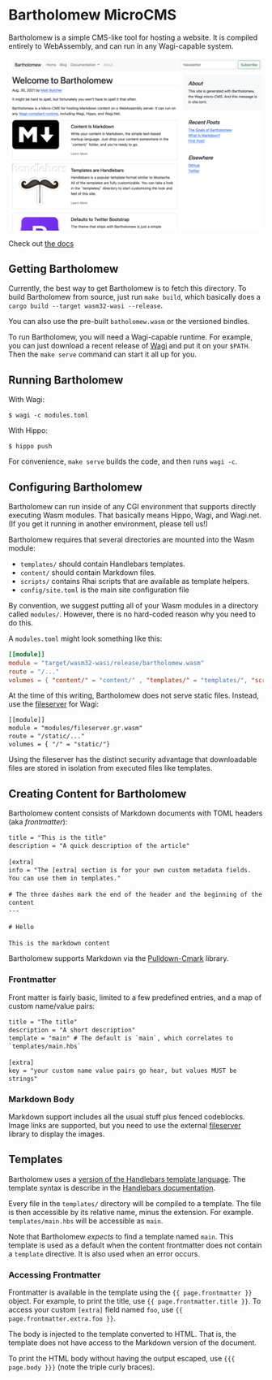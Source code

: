 # Bartholomew MicroCMS

Bartholomew is a simple CMS-like tool for hosting a website. It is compiled entirely
to WebAssembly, and can run in any Wagi-capable system.

![Bartholomew screenshot](static/bartholomew-screenshot.png)

Check out [the docs](/content/docs)

## Getting Bartholomew

Currently, the best way to get Bartholomew is to fetch this directory. To build 
Bartholomew from source, just run `make build`, which basically does a
`cargo build --target wasm32-wasi --release`.

You can also use the pre-built `batholomew.wasm` or the versioned bindles.

To run Bartholomew, you will need a Wagi-capable runtime.
For example, you can just download a recent release of [Wagi](https://github.com/deislabs/wagi) and put it on your `$PATH`.
Then the `make serve` command can start it all up for you.

## Running Bartholomew

With Wagi:

```
$ wagi -c modules.toml
```

With Hippo:

```
$ hippo push
```

For convenience, `make serve` builds the code, and then runs `wagi -c`.

## Configuring Bartholomew

Bartholomew can run inside of any CGI environment that supports directly executing
Wasm modules. That basically means Hippo, Wagi, and Wagi.net. (If you get it running
in another environment, please tell us!)

Bartholomew requires that several directories are mounted into the Wasm module:

- `templates/` should contain Handlebars templates.
- `content/` should contain Markdown files.
- `scripts/` contains Rhai scripts that are available as template helpers.
- `config/site.toml` is the main site configuration file

By convention, we suggest putting all of your Wasm modules in a directory called `modules/`.
However, there is no hard-coded reason why you need to do this.

A `modules.toml` might look something like this:

```toml
[[module]]
module = "target/wasm32-wasi/release/bartholomew.wasm"
route = "/..."
volumes = { "content/" = "content/" , "templates/" = "templates/", "scripts/" = "scripts/", "config/" = "config/"}
```

At the time of this writing, Bartholomew does not serve static files. Instead, use
the [fileserver](https://github.com/deislabs/wagi-fileserver) for Wagi:

```
[[module]]
module = "modules/fileserver.gr.wasm"
route = "/static/..."
volumes = { "/" = "static/"}
```

Using the fileserver has the distinct security advantage that downloadable files are stored
in isolation from executed files like templates.

## Creating Content for Bartholomew

Bartholomew content consists of Markdown documents with TOML headers (aka _frontmatter_):

```
title = "This is the title"
description = "A quick description of the article"

[extra]
info = "The [extra] section is for your own custom metadata fields. You can use them in templates."

# The three dashes mark the end of the header and the beginning of the content
---

# Hello

This is the markdown content

```

Bartholomew supports Markdown via the [Pulldown-Cmark](https://crates.io/crates/pulldown_cmark)
library.

### Frontmatter

Front matter is fairly basic, limited to a few predefined entries, and a map of custom
name/value pairs:

```
title = "The title"
description = "A short description"
template = "main" # The default is `main`, which correlates to `templates/main.hbs`

[extra]
key = "your custom name value pairs go hear, but values MUST be strings"

```

### Markdown Body

Markdown support includes all the usual stuff plus fenced codeblocks. Image links are
supported, but you need to use the external [fileserver](https://github.com/deislabs/wagi-fileserver)
library to display the images.

## Templates

Bartholomew uses a [version of the Handlebars template language](https://crates.io/crates/handlebars).
The template syntax is describe in the [Handlebars documentation](https://handlebarsjs.com/).

Every file in the `templates/` directory will be compiled to a template. The file is then
accessible by its relative name, minus the extension. For example. `templates/main.hbs` 
will be accessible as `main`.

Note that Bartholomew _expects_ to find a template named `main`. This template is used as
a default when the content frontmatter does not contain a `template` directive. It is also
used when an error occurs.

### Accessing Frontmatter

Frontmatter is available in the template using the `{{ page.frontmatter }}` object.
For example, to print the title, use `{{ page.frontmatter.title }}`. To access your custom
`[extra]` field named `foo`, use `{{ page.frontmatter.extra.foo }}`.

The body is injected to the template converted to HTML. That is, the template does not
have access to the Markdown version of the document.

To print the HTML body without having the output escaped, use `{{{ page.body }}}` (note the
triple curly braces).
